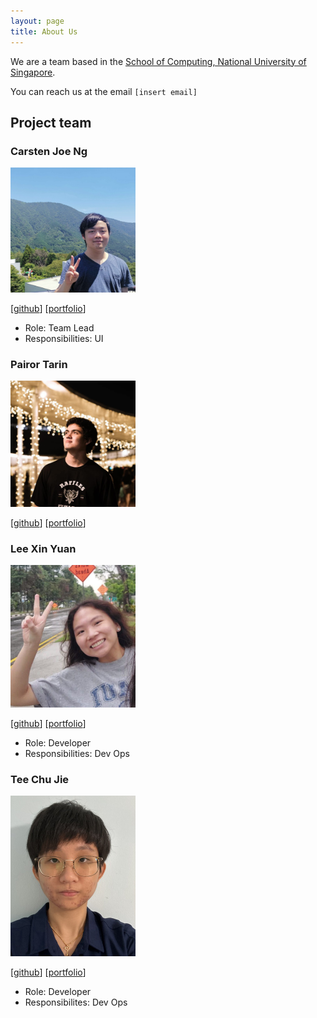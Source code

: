 ```yaml
---
layout: page
title: About Us
---
```


We are a team based in the [School of Computing, National University of Singapore](http://www.comp.nus.edu.sg).

You can reach us at the email `[insert email]`

## Project team

### Carsten Joe Ng

<img src="images/carsten.png" width="200px">

[[github](http://github.com/wyrkx)]
[[portfolio](team/carsten.md)]

- Role: Team Lead
- Responsibilities: UI

### Pairor Tarin

<img src="images/TarinPairorProfile.png" width="200px">

[[github](http://github.com/TarinPairor)]
[[portfolio](team/johndoe.md)]

### Lee Xin Yuan

<img src="images/xinyuan.png" width="200px">

[[github](http://github.com/agreatdayy)]
[[portfolio](team/xinyuan.md)]

- Role: Developer
- Responsibilities: Dev Ops

### Tee Chu Jie

<img src="images/chujie.png" width="200px">

[[github](https://github.com/tamagochuuu)]
[[portfolio](team/chujie.md)]

- Role: Developer
- Responsibilites: Dev Ops

